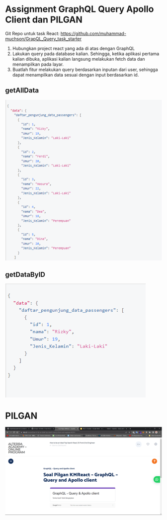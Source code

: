 # Assignment GraphQL Query Apollo Client dan PILGAN

Git Repo untuk task React:
https://github.com/muhammad-muchson/GrapQL_Query_task_starter

1. Hubungkan project react yang ada di atas dengan GraphQL
2. Lakukan query pada database kalian. Sehingga, ketika aplikasi pertama kalian dibuka, aplikasi kalian langsung melakukan fetch data dan menampilkan pada layar.
3. Buatlah fitur melakukan query berdasarkan inputan dari user, sehingga dapat menampilkan data sesuai dengan input berdasarkan id.

## getAllData

![image](../screenshoots/query%20GetAllPassenger.png)

## getDataByID

![image](../screenshoots/query%20GetAllPassengerById.png)

# PILGAN

![image](/22_GraphQL%20-%20Query%20and%20Apollo%20client/screenshoots/pilgan%20graphQL%20-%20Query%20and%20Apollo%20client.png)

